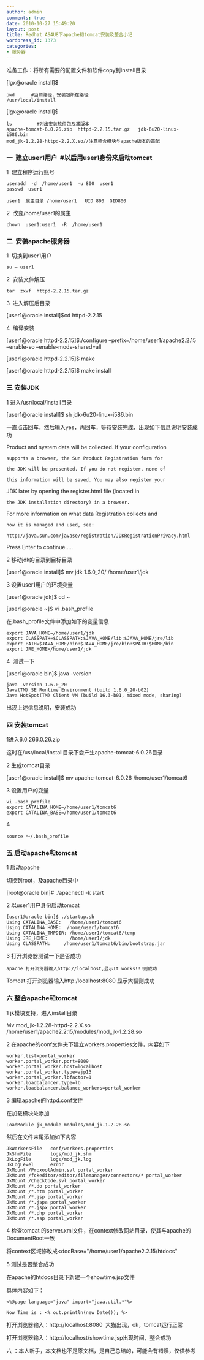 ```yaml
---
author: admin
comments: true
date: 2010-10-27 15:49:20
layout: post
title: Redhat AS4U8下apache和tomcat安装及整合小记
wordpress_id: 1373
categories:
- 服务器
---
```


准备工作：将所有需要的配置文件和软件copy到install目录

[lgx@oracle install]$

    pwd      #当前路径，安装包所在路径
    /usr/local/install

[lgx@oracle install]$

    ls         #列出安装软件包及其版本
    apache-tomcat-6.0.26.zip  httpd-2.2.15.tar.gz   jdk-6u20-linux-i586.bin
    mod_jk-1.2.28-httpd-2.2.X.so//注意整合模块与apache版本的匹配

### 一  建立user1用户  #以后用user1身份来启动tomcat

1  建立程序运行账号

    useradd  -d  /home/user1  -u 800  user1
    passwd  user1

    user1  属主目录 /home/user1   UID 800  GID800

2  改变/home/user1的属主

    chown  user1:user1  -R  /home/user1

### 二  安装apache服务器

1  切换到user1用户

    su – user1

2  安装文件解压

    tar  zxvf  httpd-2.2.15.tar.gz

3  进入解压后目录

[user1@oracle install]$cd httpd-2.2.15

4  编译安装

[user1@oracle httpd-2.2.15]$./configure –prefix=/home/user1/apache2.2.15 –enable-so  –enable-mods-shared=all

[user1@oracle httpd-2.2.15]$ make

[user1@oracle httpd-2.2.15]$ make install

### 三 安装JDK

1 进入/usr/local/install目录

[user1@oracle install]$ sh jdk-6u20-linux-i586.bin

一直点击回车，然后输入yes，再回车，等待安装完成，出现如下信息说明安装成功

Product and system data will be collected. If your configuration

    supports a browser, the Sun Product Registration form for

    the JDK will be presented. If you do not register, none of

    this information will be saved. You may also register your

JDK later by opening the register.html file (located in

    the JDK installation directory) in a browser.

For more information on what data Registration collects and

    how it is managed and used, see:

    http://java.sun.com/javase/registration/JDKRegistrationPrivacy.html

Press Enter to continue…..

2 移动jdk的目录到目标目录

[user1@oracle install]$ mv jdk 1.6.0_20/ /home/user1/jdk

3 设置user1用户的环境变量

[user1@oracle jdk]$ cd ~

[user1@oracle ~]$ vi .bash_profile

在.bash_profile文件中添加如下的变量信息

    export JAVA_HOME=/home/user1/jdk
    export CLASSPATH=$CLASSPATH:$JAVA_HOME/lib:$JAVA_HOME/jre/lib
    export PATH=$JAVA_HOME/bin:$JAVA_HOME/jre/bin:$PATH:$HOMR/bin
    export JRE_HOME=/home/user1/jdk

4  测试一下

[user1@oracle bin]$ java -version

    java -version 1.6.0_20
    Java(TM) SE Runtime Environment (build 1.6.0_20-b02)
    Java HotSpot(TM) Client VM (build 16.3-b01, mixed mode, sharing)

出现上述信息说明，安装成功

### 四 安装tomcat

1进入6.0.266.0.26.zip

这时在/usr/local/install目录下会产生apache-tomcat-6.0.26目录

2 生成tomcat目录

[user1@oracle install]$ mv apache-tomcat-6.0.26 /home/user1/tomcat6

3 设置用户的变量

    vi .bash_profile
    export CATALINA_HOME=/home/user1/tomcat6
    export CATALINA_BASE=/home/user1/tomcat6

4

    source ～/.bash_profile

### 五 启动apache和tomcat

1 启动apache

切换到root，及apache目录中

[root@oracle bin]# ./apachectl -k start

2 以user1用户身份启动tomcat

    [user1@oracle bin]$ ./startup.sh
    Using CATALINA_BASE:   /home/user1/tomcat6
    Using CATALINA_HOME:  /home/user1/tomcat6
    Using CATALINA_TMPDIR: /home/user1/tomcat6/temp
    Using JRE_HOME:        /home/user1/jdk
    Using CLASSPATH:     /home/user1/tomcat6/bin/bootstrap.jar

3 打开浏览器测试一下是否成功

    apache 打开浏览器输入http://localhost,显示It works!!!则成功

Tomcat 打开浏览器输入http:/localhost:8080 显示大猫则成功

### 六 整合apache和tomcat

1 jk模块支持，进入install目录

Mv mod_jk-1.2.28-httpd-2.2.X.so /home/user1/apache2.2.15/modules/mod_jk-1.2.28.so

2 在apache的conf文件夹下建立workers.properties文件，内容如下

    worker.list=portal_worker
    worker.portal_worker.port=8009
    worker.portal_worker.host=localhost
    worker.portal_worker.type=ajp13
    worker.portal_worker.lbfactor=1
    worker.loadbalancer.type=lb
    worker.loadbalancer.balance_workers=portal_worker

3 编辑apache的httpd.conf文件

在加载模块处添加

    LoadModule jk_module modules/mod_jk-1.2.28.so

然后在文件末尾添加如下内容

    JkWorkersFile   conf/workers.properties
    JkShmFile       logs/mod_jk.shm
    JkLogFile       logs/mod_jk.log
    JkLogLevel      error
    JkMount /ProxoolAdmin.svl portal_worker
    JkMount /fckeditor/editor/filemanager/connectors/* portal_worker
    JkMount /CheckCode.svl portal_worker
    JkMount /*.do portal_worker
    JkMount /*.htm portal_worker
    JkMount /*.jsp portal_worker
    JkMount /*.jspa portal_worker
    JkMount /*.jspx portal_worker
    JkMount /*.php portal_worker
    JkMount /*.asp portal_worker

4 检查tomcat 的server.xml文件，在context修改网站目录，使其与apache的DocumentRoot一致

将context区域修改成<docBase="/home/user1/apache2.2.15/htdocs"

5 测试是否整合成功

在apache的htdocs目录下新建一个showtime.jsp文件

具体内容如下：

    <%@page language="java" import="java.util.*"%>

    Now Time is : <% out.println(new Date()); %>

打开浏览器输入：http://localhost:8080  大猫出现，ok，tomcat运行正常

打开浏览器输入：http://localhost/showtime.jsp出现时间，整合成功

六 ：本人新手，本文档也不是原文档，是自己总结的，可能会有错误，仅供参考
